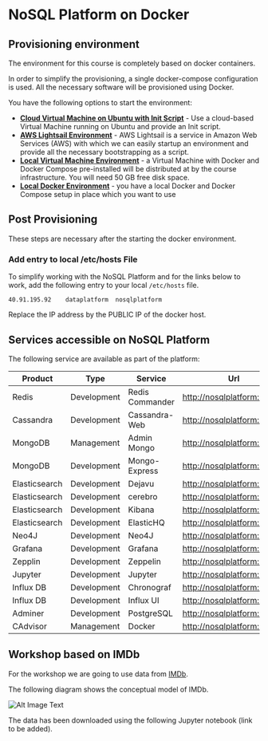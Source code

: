 # NoSQL Platform on Docker

## Provisioning environment
The environment for this course is completely based on docker containers. 

In order to simplify the provisioning, a single docker-compose configuration is used. All the necessary software will be provisioned using Docker. 

You have the following options to start the environment:

 * [**Cloud Virtual Machine on Ubuntu with Init Script**](./CloudVM.md) - Use a cloud-based Virtual Machine running on Ubuntu and provide an Init script.
 * [**AWS Lightsail Environment**](./Lightsail.md) - AWS Lightsail is a service in Amazon Web Services (AWS) with which we can easily startup an environment and provide all the necessary bootstrapping as a script.
 * [**Local Virtual Machine Environment**](./LocalVirtualMachine.md) - a Virtual Machine with Docker and Docker Compose pre-installed will be distributed at by the course infrastructure. You will need 50 GB free disk space.
 * [**Local Docker Environment**](./LocalDocker.md) - you have a local Docker and Docker Compose setup in place which you want to use


## Post Provisioning

These steps are necessary after the starting the docker environment. 

### Add entry to local /etc/hosts File

To simplify working with the NoSQL Platform and for the links below to work, add the following entry to your local `/etc/hosts` file. 

```
40.91.195.92	dataplatform  nosqlplatform
```

Replace the IP address by the PUBLIC IP of the docker host. 

## Services accessible on NoSQL Platform
The following service are available as part of the platform:

Product | Type | Service | Url
------|------| --------| ----
Redis | Development | Redis Commander | <http://nosqlplatform:28119>
Cassandra | Development | Cassandra-Web | <http://nosqlplatform:28200>
MongoDB | Management | Admin Mongo | <http://nosqlplatform:28204>
MongoDB | Development | Mongo-Express | <http://nosqlplatform:28203>
Elasticsearch | Development | Dejavu | <http://nosqlplatform:28205>
Elasticsearch | Development | cerebro | <http://nosqlplatform:28206>
Elasticsearch | Development | Kibana | <http://nosqlplatform:5601>
Elasticsearch | Development | ElasticHQ | <http://nosqlplatform:28207>
Neo4J | Development | Neo4J | <http://nosqlplatform:7474>
Grafana | Development | Grafana | <http://nosqlplatform:3000>
Zepplin | Development | Zeppelin | <http://nosqlplatform:28080>
Jupyter | Development | Jupyter | <http://nosqlplatform:28888>
Influx DB | Development | Chronograf | <http://nosqlplatform:28209>
Influx DB | Development | Influx UI | <http://nosqlplatform:28208>
Adminer | Development | PostgreSQL | <http://nosqlplatform:28210>
CAdvisor | Management | Docker | <http://nosqlplatform:28217>


## Workshop based on IMDb

For the workshop we are going to use data from [IMDb](https://www.imdb.com/). 

The following diagram shows the conceptual model of IMDb. 

![Alt Image Text](./images/IMDB-domain-and-context-data-model.png "Lightsail Homepage")

The data has been downloaded using the following Jupyter notebook (link to be added). 

